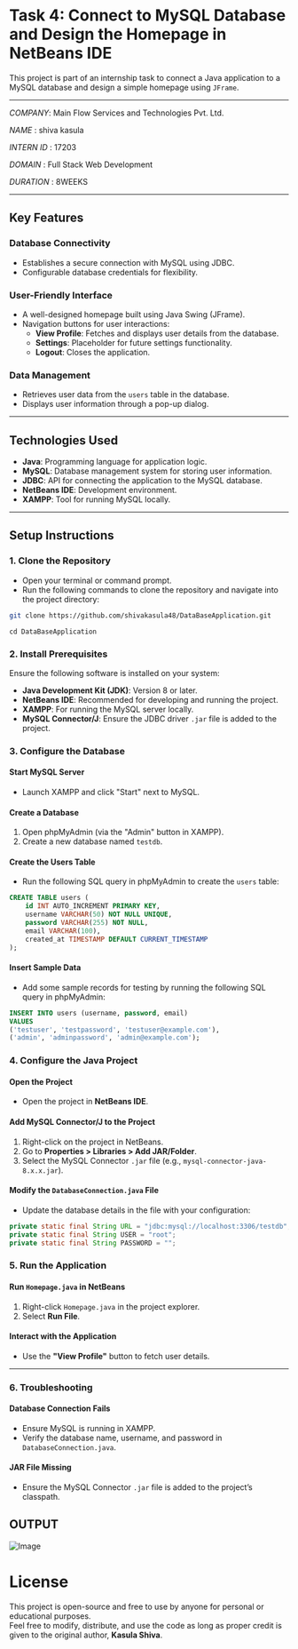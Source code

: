 # Task 4: Connect to MySQL Database and Design the Homepage in NetBeans IDE 

This project is part of an internship task to connect a Java application to a MySQL database and design a simple homepage using `JFrame`.

---


*COMPANY*: Main Flow Services and Technologies Pvt. Ltd. 

*NAME* : shiva kasula

*INTERN ID* : 17203

*DOMAIN* : Full Stack Web Development

*DURATION* : 8WEEKS

---



## Key Features

### Database Connectivity
- Establishes a secure connection with MySQL using JDBC.
- Configurable database credentials for flexibility.

### User-Friendly Interface
- A well-designed homepage built using Java Swing (JFrame).
- Navigation buttons for user interactions:
  - **View Profile**: Fetches and displays user details from the database.
  - **Settings**: Placeholder for future settings functionality.
  - **Logout**: Closes the application.

### Data Management
- Retrieves user data from the `users` table in the database.
- Displays user information through a pop-up dialog.

---


## Technologies Used

- **Java**: Programming language for application logic.
- **MySQL**: Database management system for storing user information.
- **JDBC**: API for connecting the application to the MySQL database.
- **NetBeans IDE**: Development environment.
- **XAMPP**: Tool for running MySQL locally.

---

## Setup Instructions

### 1. Clone the Repository
- Open your terminal or command prompt.
- Run the following commands to clone the repository and navigate into the project directory:

```bash
git clone https://github.com/shivakasula48/DataBaseApplication.git

```
```
cd DataBaseApplication
```


### 2. Install Prerequisites

Ensure the following software is installed on your system:

- **Java Development Kit (JDK)**: Version 8 or later.
- **NetBeans IDE**: Recommended for developing and running the project.
- **XAMPP**: For running the MySQL server locally.
- **MySQL Connector/J**: Ensure the JDBC driver `.jar` file is added to the project.


### 3. Configure the Database

#### Start MySQL Server
- Launch XAMPP and click "Start" next to MySQL.

#### Create a Database
1. Open phpMyAdmin (via the "Admin" button in XAMPP).
2. Create a new database named `testdb`.

#### Create the Users Table
- Run the following SQL query in phpMyAdmin to create the `users` table:

```sql
CREATE TABLE users (
    id INT AUTO_INCREMENT PRIMARY KEY,
    username VARCHAR(50) NOT NULL UNIQUE,
    password VARCHAR(255) NOT NULL,
    email VARCHAR(100),
    created_at TIMESTAMP DEFAULT CURRENT_TIMESTAMP
);
```
#### Insert Sample Data
- Add some sample records for testing by running the following SQL query in phpMyAdmin:

```sql
INSERT INTO users (username, password, email)
VALUES 
('testuser', 'testpassword', 'testuser@example.com'),
('admin', 'adminpassword', 'admin@example.com');
```

### 4. Configure the Java Project

#### Open the Project
- Open the project in **NetBeans IDE**.

#### Add MySQL Connector/J to the Project
1. Right-click on the project in NetBeans.
2. Go to **Properties > Libraries > Add JAR/Folder**.
3. Select the MySQL Connector `.jar` file (e.g., `mysql-connector-java-8.x.x.jar`).

#### Modify the `DatabaseConnection.java` File
- Update the database details in the file with your configuration:

```java
private static final String URL = "jdbc:mysql://localhost:3306/testdb";
private static final String USER = "root";
private static final String PASSWORD = "";
```
### 5. Run the Application

#### Run `Homepage.java` in NetBeans
1. Right-click `Homepage.java` in the project explorer.
2. Select **Run File**.

#### Interact with the Application
- Use the **"View Profile"** button to fetch user details.

---

### 6. Troubleshooting

#### Database Connection Fails
- Ensure MySQL is running in XAMPP.
- Verify the database name, username, and password in `DatabaseConnection.java`.

#### JAR File Missing
- Ensure the MySQL Connector `.jar` file is added to the project’s classpath.



## OUTPUT


![Image](https://github.com/user-attachments/assets/ce16162a-adea-4640-b68c-e74e4bedea83)


# License

This project is open-source and free to use by anyone for personal or educational purposes.  
Feel free to modify, distribute, and use the code as long as proper credit is given to the original author, **Kasula Shiva**.


